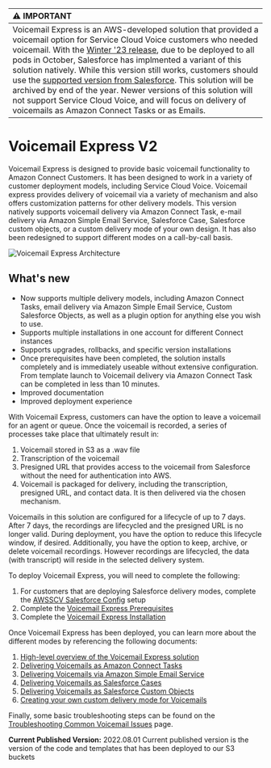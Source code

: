 | :warning: IMPORTANT          |
|:---------------------------|
| Voicemail Express is an AWS-developed solution that provided a voicemail option for Service Cloud Voice customers who needed voicemail. With the [Winter '23 release](https://help.salesforce.com/s/articleView?id=release-notes.rn_voice_route_play_back_voicemails.htm&type=5&release=240), due to be deployed to all pods in October, Salesforce has implmented a variant of this solution natively. While this version still works, customers should use the [supported version from Salesforce](https://help.salesforce.com/s/articleView?id=release-notes.rn_voice_route_play_back_voicemails.htm&type=5&release=240). This solution will be archived by end of the year. Newer versions of this solution will not support Service Cloud Voice, and will focus on delivery of voicemails as Amazon Connect Tasks or as Emails.|

# Voicemail Express V2
Voicemail Express is designed to provide basic voicemail functionality to Amazon Connect Customers. It has been designed to work in a variety of customer deployment models, including Service Cloud Voice. Voicemail express provides delivery of voicemail via a variety of mechanism and also offers customization patterns for other delivery models. This version natively supports voicemail delivery via Amazon Connect Task, e-mail delivery via Amazon Simple Email Service, Salesforce Case, Salesforce custom objects, or a custom delivery mode of your own design. It has also been redesigned to support different modes on a call-by-call basis.

![Voicemail Express Architecture](Docs/Img/vmx2.png)

## What's new
-  Now supports multiple delivery models, including Amazon Connect Tasks, email delivery via Amazon Simple Email Service, Custom Salesforce Objects, as well as a plugin option for anything else you wish to use.
-  Supports multiple installations in one account for different Connect instances
-  Supports upgrades, rollbacks, and specific version installations
-  Once prerequisites have been completed, the solution installs completely and is immediately useable without extensive configuration. From template launch to Voicemail delivery via Amazon Connect Task can be completed in less than 10 minutes.
-  Improved documentation
-  Improved deployment experience

With Voicemail Express, customers can have the option to leave a voicemail for an agent or queue. Once the voicemail is recorded, a series of processes take place that ultimately result in:
1. Voicemail stored in S3 as a .wav file
2. Transcription of the voicemail
3. Presigned URL that provides access to the voicemail from Salesforce without the need for authentication into AWS.
4. Voicemail is packaged for delivery, including the transcription, presigned URL, and contact data. It is then delivered via the chosen mechanism.

Voicemails in this solution are configured for a lifecycle of up to 7 days. After 7 days, the recordings are lifecycled and the presigned URL is no longer valid. During deployment, you have the option to reduce this lifecycle window, if desired. Additionally, you have the option to keep, archive, or delete voicemail recordings. However recordings are lifecycled, the data (with transcript) will reside in the selected delivery system.

To deploy Voicemail Express, you will need to complete the following:
1. For customers that are deploying Salesforce delivery modes, complete the [AWSSCV Salesforce Config](../../Common/AWSSCV-SalesforceConfig/readme.md) setup
2. Complete the [Voicemail Express Prerequisites](Docs/vmx_prerequistes.md)
3. Complete the [Voicemail Express Installation](Docs/vmx_installation_instructions.md)

Once Voicemail Express has been deployed, you can learn more about the different modes by referencing the following documents:
1. [High-level overview of the Voicemail Express solution](Docs/vmx_core.md)
2. [Delivering Voicemails as Amazon Connect Tasks](Docs/vmx_tasks.md)
3. [Delivering Voicemails via Amazon Simple Email Service](Docs/vmx_email.md)
4. [Delivering Voicemails as Salesforce Cases](Docs/vmx_sfcase.md)
5. [Delivering Voicemails as Salesforce Custom Objects](Docs/vmx_sfcustom.md)
6. [Creating your own custom delivery mode for Voicemails](Docs/vmx_custom.md)

Finally, some basic troubleshooting steps can be found on the [Troubleshooting Common Voicemail Issues](Docs/vmx_troubleshooting.md) page.

**Current Published Version:** 2022.08.01
Current published version is the version of the code and templates that has been deployed to our S3 buckets
